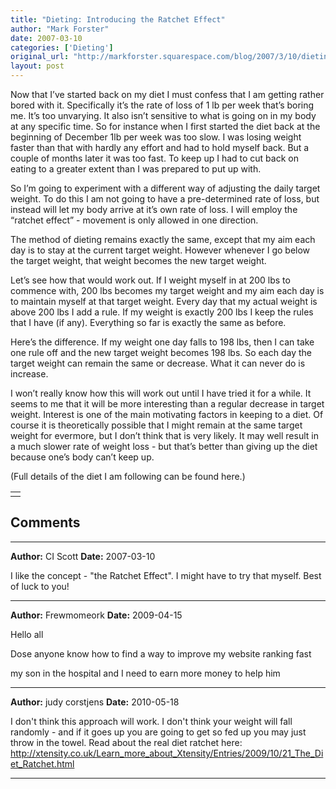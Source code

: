 ```yaml
---
title: "Dieting: Introducing the Ratchet Effect"
author: "Mark Forster"
date: 2007-03-10
categories: ['Dieting']
original_url: "http://markforster.squarespace.com/blog/2007/3/10/dieting-introducing-the-ratchet-effect.html"
layout: post
---
```


Now that I’ve started back on my diet I must confess that I am getting rather bored with it. Specifically it’s the rate of loss of 1 lb per week that’s boring me. It’s too unvarying. It also isn’t sensitive to what is going on in my body at any specific time. So for instance when I first started the diet back at the beginning of December 1lb per week was too slow. I was losing weight faster than that with hardly any effort and had to hold myself back. But a couple of months later it was too fast. To keep up I had to cut back on eating to a greater extent than I was prepared to put up with.

So I’m going to experiment with a different way of adjusting the daily target weight. To do this I am not going to have a pre-determined rate of loss, but instead will let my body arrive at it’s own rate of loss. I will employ the “ratchet effect” - movement is only allowed in one direction.

The method of dieting remains exactly the same, except that my aim each day is to stay at the current target weight. However whenever I go below the target weight, that weight becomes the new target weight.

Let’s see how that would work out. If I weight myself in at 200 lbs to commence with, 200 lbs becomes my target weight and my aim each day is to maintain myself at that target weight. Every day that my actual weight is above 200 lbs I add a rule. If my weight is exactly 200 lbs I keep the rules that I have (if any). Everything so far is exactly the same as before.

Here’s the difference. If my weight one day falls to 198 lbs, then I can take one rule off and the new target weight becomes 198 lbs. So each day the target weight can remain the same or decrease. What it can never do is increase.

I won’t really know how this will work out until I have tried it for a while. It seems to me that it will be more interesting than a regular decrease in target weight. Interest is one of the main motivating factors in keeping to a diet. Of course it is theoretically possible that I might remain at the same target weight for evermore, but I don’t think that is very likely. It may well result in a much slower rate of weight loss - but that’s better than giving up the diet because one’s body can’t keep up.

(Full details of the diet I am following can be found here.)

|  |
| --- |
|  |


## Comments

---

**Author:** CI Scott
**Date:** 2007-03-10

I like the concept - "the Ratchet Effect". I might have to try that myself. Best of luck to you!

---

**Author:** Frewmomeork
**Date:** 2009-04-15

Hello all  
  
 Dose anyone know how to find a way to improve my website ranking fast   
  
my son in the hospital and I need to earn more money to help him

---

**Author:** judy corstjens
**Date:** 2010-05-18

I don't think this approach will work. I don't think your weight will fall randomly - and if it goes up you are going to get so fed up you may just throw in the towel. Read about the real diet ratchet here: <http://xtensity.co.uk/Learn_more_about_Xtensity/Entries/2009/10/21_The_Diet_Ratchet.html>

---
